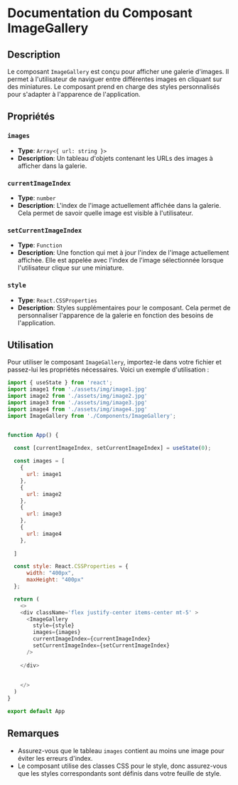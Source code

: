 # Documentation du Composant ImageGallery

## Description
Le composant `ImageGallery` est conçu pour afficher une galerie d'images. Il permet à l'utilisateur de naviguer entre différentes images en cliquant sur des miniatures. Le composant prend en charge des styles personnalisés pour s'adapter à l'apparence de l'application.

## Propriétés

### `images`
- **Type**: `Array<{ url: string }>`
- **Description**: Un tableau d'objets contenant les URLs des images à afficher dans la galerie.

### `currentImageIndex`
- **Type**: `number`
- **Description**: L'index de l'image actuellement affichée dans la galerie. Cela permet de savoir quelle image est visible à l'utilisateur.

### `setCurrentImageIndex`
- **Type**: `Function`
- **Description**: Une fonction qui met à jour l'index de l'image actuellement affichée. Elle est appelée avec l'index de l'image sélectionnée lorsque l'utilisateur clique sur une miniature.

### `style`
- **Type**: `React.CSSProperties`
- **Description**: Styles supplémentaires pour le composant. Cela permet de personnaliser l'apparence de la galerie en fonction des besoins de l'application.

## Utilisation
Pour utiliser le composant `ImageGallery`, importez-le dans votre fichier et passez-lui les propriétés nécessaires. Voici un exemple d'utilisation :

```javascript
import { useState } from 'react';
import image1 from './assets/img/image1.jpg'
import image2 from './assets/img/image2.jpg'
import image3 from './assets/img/image3.jpg'
import image4 from './assets/img/image4.jpg'
import ImageGallery from './Components/ImageGallery';


function App() {
 
  const [currentImageIndex, setCurrentImageIndex] = useState(0);

  const images = [
    {
      url: image1
    },
    {
      url: image2
    },
    {
      url: image3
    },
    {
      url: image4
    },
    
  ]

  const style: React.CSSProperties = {
      width: "400px",
      maxHeight: "400px"
  };

  return (
    <>
    <div className='flex justify-center items-center mt-5' >
      <ImageGallery 
        style={style} 
        images={images} 
        currentImageIndex={currentImageIndex} 
        setCurrentImageIndex={setCurrentImageIndex}      
      />
     
    </div>
    
     
    </>
  )
}

export default App
```

## Remarques
- Assurez-vous que le tableau `images` contient au moins une image pour éviter les erreurs d'index.
- Le composant utilise des classes CSS pour le style, donc assurez-vous que les styles correspondants sont définis dans votre feuille de style.
